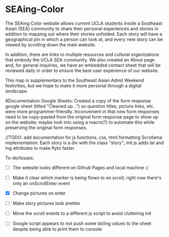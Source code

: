 # SEAing-Color
The SEAing Color website allows current UCLA students inside a Southeast Asian (SEA) community to share their personal experiences and stories in addition to mapping out where their stories unfolded. Each story will have a geographical pin in which a person can look at, and every new story can be viewed by scrolling down the main website.

In addition, there are links to multiple resources and cultural organizations that embody the UCLA SEA community. We also created an About page and, for general inquiries, we have an embedded contact sheet that will be reviewed daily in order to ensure the best user experience of our website.

This map is supplementary to the Southeast Asian Admit Weekend festivities, but we hope to make it more personal through a digital landscape.


#Documentation 
Google Sheets: 
Created a copy of the form response google sheet (titled "Cleaned up...") so question titles, picture links, etc. were more programmer-friendly. Inconvenient in that new form responses need to be copy-pasted from the original form response page to show up on the website; maybe look into using a macro(?) to automate this while preserving the original form responses. 


//TODO: add documentation for js functions, css, html formatting 
Scrollama implementation: Each story is a div with the class "story"; init.js adds lat and lng attributes to make flyto faster. 


To-do/Issues: 
- [ ] The website looks different on Github Pages and local machine :(
- [ ] Make it clear which marker is being flown to on scroll; right now there's only an onScrollEnter event  
- [x] Change pictures on enter
- [ ] Make story pictures look prettier
- [ ] Move the scroll events to a different js script to avoid cluttering init
- [ ] Google script appears to not push some lat/lng values to the sheet despite being able to print them to console

